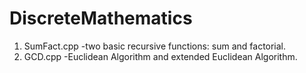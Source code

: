 # DiscreteMathematics

1. SumFact.cpp
    -two basic recursive functions: sum and factorial.
2. GCD.cpp
	-Euclidean Algorithm and extended Euclidean Algorithm.
